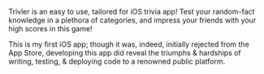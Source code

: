 Trivler is an easy to use, tailored for iOS trivia app! Test your random-fact knowledge in a plethora of categories, and impress your friends with your high scores in this game!

This is my first iOS app; though it was, indeed, initially rejected from the App Store, developing this app did reveal the triumphs & hardships of writing, testing, & deploying code to a renowned public platform. 


